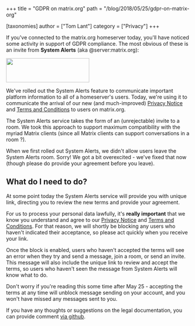 +++
title = "GDPR on matrix.org"
path = "/blog/2018/05/25/gdpr-on-matrix-org"

[taxonomies]
author = ["Tom Lant"]
category = ["Privacy"]
+++

If you've connected to the matrix.org homeserver today, you'll have noticed some activity in support of GDPR compliance. The most obvious of these is an invite from <strong>System Alerts</strong> (aka @server:matrix.org):

<a href="/blog/wp-content/uploads/2018/05/system_alerts_invite.png"><img class="alignnone size-full wp-image-3247" src="/blog/wp-content/uploads/2018/05/system_alerts_invite.png" alt="" width="227" height="66" /></a>

We've rolled out the System Alerts feature to communicate important platform information to all of a homeserver's users. Today, we're using it to communicate the arrival of our new (and much-improved) <a href="/docs/guides/privacy_notice.html">Privacy Notice</a> and <a href="/docs/guides/terms_and_conditions.html">Terms and Conditions</a> to users on matrix.org.

The System Alerts service takes the form of an (unrejectable) invite to a room. We took this approach to support maximum compatibility with the myriad Matrix clients (since all Matrix clients can support conversations in a room ?).

When we first rolled out System Alerts, we didn't allow users leave the System Alerts room. Sorry! We got a bit overexcited - we've fixed that now (though please do provide your agreement before you leave).
<h2>What do I need to do?</h2>
At some point today the System Alerts service will provide you with unique link, directing you to review the new terms and provide your agreement.

For us to process your personal data lawfully, it's <strong>really important</strong> that we know you understand and agree to our <a href="/docs/guides/privacy_notice.html">Privacy Notice</a> and <a href="/docs/guides/terms_and_conditions.html">Terms and Conditions</a>. For that reason, we will shortly be blocking any users who haven't indicated their acceptance, so please act quickly when you receive your link.

Once the block is enabled, users who haven't accepted the terms will see an error when they try and send a message, join a room, or send an invite. This message will also include the unique link to review and accept the terms, so users who haven't seen the message from System Alerts will know what to do.

Don't worry if you're reading this some time after May 25 - accepting the terms at any time will unblock message sending on your account, and you won't have missed any messages sent to you.

If you have any thoughts or suggestions on the legal documentation, you can provide comment <a href="https://github.com/matrix-org/matrix.org/tree/master/jekyll/_posts/guides">via github</a>.
